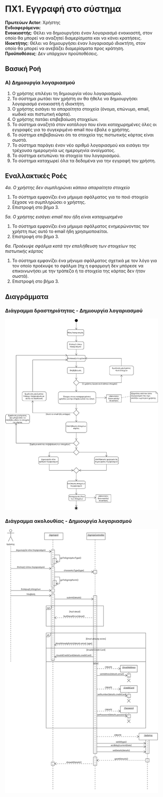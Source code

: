 # ΠΧ1. Εγγραφή στο σύστημα

**Πρωτεύων Actor**: Χρήστης<br>
**Ενδιαφερόμενοι**:<br>
**Ενοικιαστής**: Θέλει να δημιουργήσει έναν λογαριασμό ενοικιαστή, στον οποίο θα μπορεί να αναζητεί διαμερίσματα και να κάνει κρατήσεις.<br>
**Ιδιοκτήτης**: Θέλει να δημιουργήσει έναν λογαριασμό ιδιοκτήτη, στον οποίο θα μπορεί να ανεβάζει διαμερίσματα προς κράτηση.<br>
**Προϋποθέσεις**: Δεν υπάρχουν προϋποθέσεις.

## Βασική Ροή

### Α) Δημιουργία λογαριασμού

1. Ο χρήστης επιλέγει τη δημιουργία νέου λογαριασμού.
2. Το σύστημα ρωτάει τον χρήστη αν θα ήθελε να δημιουργήσει λογαριασμό ενοικιαστή ή ιδιοκτήτη.
3. Ο χρήστης εισάγει τα απαραίτητα στοιχεία (όνομα, επώνυμο, email, κωδικό και πιστωτική κάρτα).
4. Ο χρήστης πατάει επιβεβαίωση στοιχείων.
5. Το σύστημα αναζητά στον κατάλογο που είναι καταχωρημένες όλες οι εγγραφές για το συγεκριμένο email που έβαλε ο χρήστης.
6. Το σύστημα επιβεβαιώνει ότι τα στοιχεία της πιστωτικής κάρτας είναι σωστά.
7. Το σύστημα παράγει έναν νέο αριθμό λογαριασμού και εισάγει την τρέχουσα ημερομηνία ως ημερομηνία ανοίγματος.
8. Το σύστημα εκτυπώνει τα στοιχεία του λογαριασμού.
9. Το σύστημα καταχωρεί όλα τα δεδομένα για την εγγραφή του χρήστη.

## Εναλλακτικές Ροές

*4α. Ο χρήστης δεν συμπληρώνει κάποιο απαραίτητο στοιχείο*

1. Το σύστημα εμφανίζει ένα μήμυμα σφάλματος για το ποιό στοιχείο ξέχασε να συμπληρώσει ο χρήστης.
2. Επιστροφή στο βήμα 3.

*5α. Ο χρήστης εισάγει email που ήδη είναι καταχωρημένο*

1. Το σύστημα εμφανίζει ένα μήμυμα σφάλματος ενημερώνοντας τον χρήστη πως αυτό το email ήδη χρησιμοποιείται.
2. Επιστροφή στο βήμα 3.

*6α. Προέκυψε σφάλμα κατά την επαλήθευση των στοιχείων της πιστωτικής κάρτας*

1. Το σύστημα εμφανίζει ένα μήνυμα σφάλματος σχετικά με τον λόγο για τον οποίο προέκυψε το σφάλμα (πχ η εφαρμογή δεν μπόρεσε να επικοινωνήσει με την τράπεζα ή τα στοιχεία της κάρτας δεν ήταν σωστά).
2. Επιστροφή στο βήμα 3.

## Διαγράμματα

### Διάγραμμα δραστηριότητας - Δημιουργία λογαριασμού

![Διάγραμμα δραστηριότητας - Δημιουργία λογαριασμού](/docs/markdown/uml/requirements/uc1_act_user_account_creation.png)

### Διάγραμμα ακολουθίας - Δημιουργία λογαριασμού

![Διάγραμμα ακολουθίας - Δημιουργία λογαριασμού](/docs/markdown/uml/requirements/uc1_seq_user_account_creation.png)

